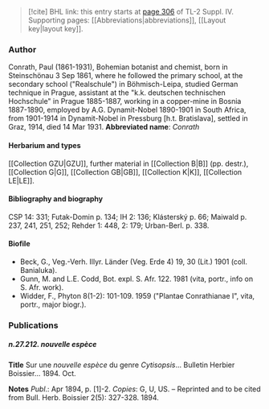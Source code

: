 > [!cite] BHL link: this entry starts at [page 306](https://www.biodiversitylibrary.org/page/33265983) of TL-2 Suppl. IV.
> Supporting pages: [[Abbreviations|abbreviations]], [[Layout key|layout key]].

### Author

Conrath, Paul (1861-1931), Bohemian botanist and chemist, born in Steinschönau 3 Sep 1861, where he followed the primary school, at the secondary school ("Realschule") in Böhmisch-Leipa, studied German technique in Prague, assistant at the "k.k. deutschen technischen Hochschule" in Prague 1885-1887, working in a copper-mine in Bosnia 1887-1890, employed by A.G. Dynamit-Nobel 1890-1901 in South Africa, from 1901-1914 in Dynamit-Nobel in Pressburg \[h.t. Bratislava\], settled in Graz, 1914, died 14 Mar 1931. 
**Abbreviated name**: *Conrath*

#### Herbarium and types

[[Collection GZU|GZU]], further material in [[Collection B|B]] (pp. destr.), [[Collection G|G]], [[Collection GB|GB]], [[Collection K|K]], [[Collection LE|LE]].

#### Bibliography and biography

CSP 14: 331; Futak-Domin p. 134; IH 2: 136; Klásterský p. 66; Maiwald p. 237, 241, 251, 252; Rehder 1: 448, 2: 179; Urban-Berl. p. 338.

#### Biofile

- Beck, G., Veg.-Verh. Illyr. Länder (Veg. Erde 4) 19, 30 (Lit.) 1901 (coll. Banialuka).
- Gunn, M. and L.E. Codd, Bot. expl. S. Afr. 122. 1981 (vita, portr., info on S. Afr. work).
- Widder, F., Phyton 8(1-2): 101-109. 1959 ("Plantae Conrathianae I", vita, portr., major biogr.).

### Publications

##### n.27.212. nouvelle espèce

**Title**
Sur une *nouvelle espèce* du genre *Cytisopsis*... Bulletin Herbier Boissier... 1894. Oct.

**Notes**
*Publ*.: Apr 1894, p. \[1\]-2. *Copies*: G, U, US. – Reprinted and to be cited from Bull. Herb. Boissier 2(5): 327-328. 1894.

